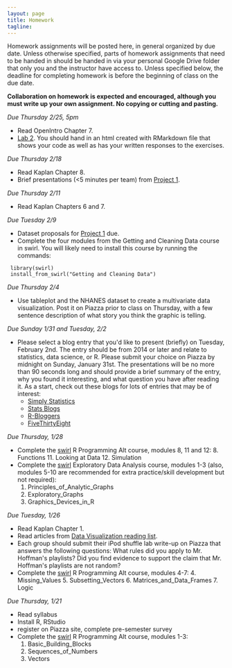 ```yaml
---
layout: page
title: Homework
tagline: 
---
```


Homework assignments will be posted here, in general organized by due date. Unless otherwise specified, parts of homework assignments that need to be handed in should be handed in via your personal Google Drive folder that only you and the instructor have access to. Unless specified below, the deadline for completing homework is before the beginning of class on the due date. 

**Collaboration on homework is expected and encouraged, although you must write up your own assignment. No copying or cutting and pasting.**

<!--
_Due Thursday 3/1, 5pm_

 - * Create a short reproducible document (using RMarkdown) that describes the basic structure of a dataset and summarizes some key features of the data using a few key tables and figures. Choose a dataset that you have not used before from [these datasets](datasets.html),  the ones in the class Google Drive, or some other dataset that interests you. _Be sure to pick a dataset that has a continuous variable that you can use as an outcome variable in a linear regression model._ Your write-up should address the following points:
  * What is the background/context for this data? 
  * Data management: How many observations are there? What is the unit of observation? What are the key response variable(s) and explanatory variables? Is there any missing data? If so, are there any obvious patterns to the missingness? 
  * Choose 4 to 10 key variables from your dataset (including the outcome variable). 
      - Include a table that lists for each chosen variable the name, definition, type of variable (i.e. categorical, continuous, binary), and the number of missing observations. 
      - Choose at least two of these variables and provide figures that show their univariate distributions. Describe the plotted distributions in words. 
      - Provide a ggpairs() plot that provides a visual overview of the chosen variables.
  * Run two simple linear regressions each with different predictor variables. Interpret the results. Plot a scatterplot of each regression and include the fitted line on the graph. Rescale your explanatory variables if necessary to obtain a meaningful interpretation of beta0.
-->

_Due Thursday 2/25, 5pm_
 - Read OpenIntro Chapter 7.
 - [Lab 2](../assets/lab2-slr/lab2-slr.pdf). You should hand in an html created with RMarkdown file that shows your code as well as has your written responses to the exercises.

_Due Thursday 2/18_

 - Read Kaplan Chapter 8.
 - Brief presentations (<5 minutes per team) from [Project 1](project1.html).

_Due Thursday 2/11_

 - Read Kaplan Chapters 6 and 7.

_Due Tuesday 2/9_

 - Dataset proposals for [Project 1](project1.html) due.
 - Complete the four modules from the Getting and Cleaning Data course in swirl. You will likely need to install this course by running the commands: 
 
```
 library(swirl)
 install_from_swirl("Getting and Cleaning Data")
```

_Due Thursday 2/4_

 - Use tableplot and the NHANES dataset to create a multivariate data visualization. Post it on Piazza prior to class on Thursday, with a few sentence description of what story you think the graphic is telling.  

_Due Sunday 1/31 and Tuesday, 2/2_

 - Please select a blog entry that you'd like to present (briefly) on Tuesday, February 2nd. The entry should be from 2014 or later and relate to statistics, data science, or R. Please submit your choice on Piazza by midnight on Sunday, January 31st. The presentations will be no more than 90 seconds long and should provide a brief summary of the entry, why you found it interesting, and what question you have after reading it.  As a start, check out these blogs for lots of entries that may be of interest:
    - [Simply Statistics](http://simplystatistics.org)
    - [Stats Blogs](http://www.statsblogs.com)
    - [R-Bloggers](http://r-bloggers.com)
    - [FiveThirtyEight](http://fivethirtyeight.com/)


_Due Thursday, 1/28_
 
 - Complete the [swirl](http://swirlstats.com/students.html) R Programming Alt course, modules 8, 11 and 12:
    8. Functions
    11. Looking at Data
    12. Simulation
 - Complete the [swirl](http://swirlstats.com/students.html) Exploratory Data Analysis course, modules 1-3 (also, modules 5-10 are recommended for extra practice/skill development but not required):
    1. Principles_of_Analytic_Graphs
    2. Exploratory_Graphs
    3. Graphics_Devices_in_R


_Due Tuesday, 1/26_

 - Read Kaplan Chapter 1.
 - Read articles from [Data Visualization reading list](data-viz-reading-list.html).
 - Each group should submit their iPod shuffle lab write-up on Piazza that answers the following questions: What rules did you apply to Mr. Hoffman's playlists? Did you find evidence to support the claim that Mr. Hoffman's playlists are not random? 
 - Complete the [swirl](http://swirlstats.com/students.html) R Programming Alt course, modules 4-7:
    4. Missing_Values
    5. Subsetting_Vectors
    6. Matrices_and_Data_Frames
    7. Logic


_Due Thursday, 1/21_ 

 - Read syllabus
 - Install R, RStudio
 - register on Piazza site, complete pre-semester survey
 - Complete the [swirl](http://swirlstats.com/students.html) R Programming Alt course, modules 1-3:
    1. Basic_Building_Blocks
    2. Sequences_of_Numbers
    3. Vectors
